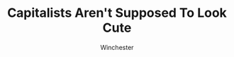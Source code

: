 ---
media: "images/rounds/round_4_2/arent_supposed_to_look_cute.png"
media_type: image
type: art
title: Capitalists Aren't Supposed To Look Cute
author: [Winchester]
desc: Kwon Myong-hwa reacts to the news that the people she just met are capitalists.
---